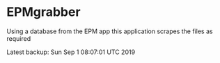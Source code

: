 # EPMgrabber
Using a database from the EPM app this application scrapes the files as required


Latest backup: Sun Sep 1 08:07:01 UTC 2019
